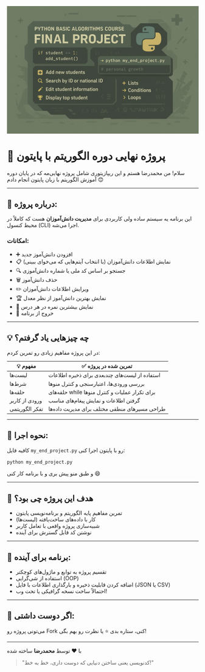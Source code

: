 <p align="center">
  <img src="https://github.com/mrr1368/Phyton-basic-Algorithms-Course/raw/main/assets/Final Project.png" alt="Python Basic Algorithms Course Banner" />
</p>

# 🧠 پروژه نهایی دوره الگوریتم با پایتون

سلام! من محمدرضا هستم و این ریپازیتوری شامل پروژه نهایی‌مه که در پایان دوره آموزش الگوریتم با زبان پایتون انجام دادم 😊

---

## 📌 درباره پروژه:
این برنامه یه سیستم ساده ولی کاربردی برای **مدیریت دانش‌آموزان** هست که کاملاً در محیط کنسول (CLI) اجرا می‌شه.

### امکانات:
- ➕ افزودن دانش‌آموز جدید
- 📋 نمایش اطلاعات دانش‌آموزان (با انتخاب آیتم‌هایی که می‌خوای ببینی)
- 🔍 جستجو بر اساس کد ملی یا شماره دانش‌آموزی
- 🗑️ حذف دانش‌آموز
- ✏️ ویرایش اطلاعات دانش‌آموزان
- 🏆 نمایش بهترین دانش‌آموز از نظر معدل
- 💯 نمایش بیشترین نمره در هر درس
- 🚪 خروج از برنامه

---

## 💡 چه چیزهایی یاد گرفتم؟
در این پروژه مفاهیم زیادی رو تمرین کردم:

| 💡 مفهوم              | ✅ تمرین شده در پروژه |
|----------------------|----------------------|
| لیست‌ها               | استفاده از لیست‌های چندبعدی برای ذخیره اطلاعات |
| شرط‌ها                | بررسی ورودی‌ها، اعتبارسنجی و کنترل منوها         |
| حلقه‌ها               | حلقه‌های while برای تکرار عملیات و کنترل منوها   |
| ورودی از کاربر        | گرفتن اطلاعات و نمایش پیغام‌های مناسب            |
| تفکر الگوریتمی        | طراحی مسیرهای منطقی مختلف برای مدیریت داده‌ها     |

---

## 🧪 نحوه اجرا:
کافیه فایل `my_end_project.py` رو با پایتون اجرا کنی:

```bash
python my_end_project.py
```

و طبق منو پیش بری و با برنامه کار کنی 😄

---

## 🎯 هدف این پروژه چی بود؟
- تمرین مفاهیم پایه الگوریتم و برنامه‌نویسی پایتون
- کار با داده‌های ساخت‌یافته (لیست‌ها)
- شبیه‌سازی پروژه واقعی با تعامل کاربر
- نوشتن کد قابل گسترش برای آینده

---

## 🔮 برنامه‌ برای آینده:
- تقسیم پروژه به توابع و ماژول‌های کوچکتر
- استفاده از شی‌گرایی (OOP)
- اضافه کردن قابلیت ذخیره و بارگذاری اطلاعات با فایل (JSON یا CSV)
- احتمالاً ساخت نسخه گرافیکی یا تحت وب!

---

## 🤝 اگر دوست داشتی:
می‌تونی پروژه رو Fork کنی، ستاره بدی ⭐ یا نظرت رو بهم بگی!

---

با ❤️ توسط **محمدرضا** ساخته شده

> "کدنویسی یعنی ساختن دنیایی که دوست داری، خط به خط!"

